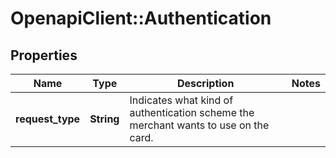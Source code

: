 # OpenapiClient::Authentication

## Properties
Name | Type | Description | Notes
------------ | ------------- | ------------- | -------------
**request_type** | **String** | Indicates what kind of authentication scheme the merchant wants to use on the card. | 



